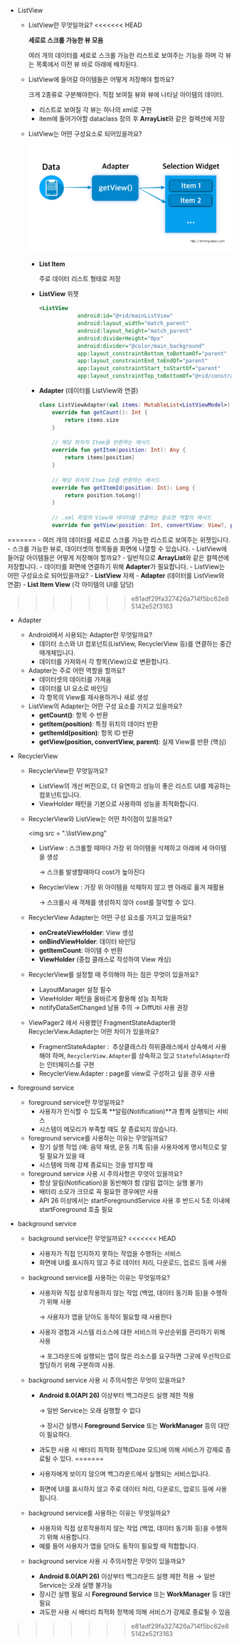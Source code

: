 - ListView
    - ListView란 무엇일까요?
<<<<<<< HEAD
        
        **세로로 스크롤 가능한 뷰 모음**
        
        여러 개의 데이터를 세로로 스크롤 가능한 리스트로 보여주는 기능을 하며 각 뷰는 목록에서 이전 뷰 바로 아래에 배치된다.
        
    - ListView에 들어갈 아이템들은 어떻게 저장해야 할까요?
        
        크게 2종류로 구분해야한다. 직접 보여질 뷰와 뷰에 나타날 아이템의 데이터. 
        
        - 리스트로 보여질 각 뷰는 하나의 xml로 구현
        - item에 들어가야할 dataclass 정의 후 **ArrayList**와 같은 컬렉션에 저장
        
    - ListView는 어떤 구성요소로 되어있을까요?
        
       <img src =".\images\ListViee.png">
        
        - **List Item**
            
            주로 데이터 리스트 형태로 저장
            
        - **ListView** 위젯
            
            ```xml
            <ListView
                        android:id="@+id/mainListView"
                        android:layout_width="match_parent"
                        android:layout_height="match_parent"
                        android:dividerHeight="0px"
                        android:divider="@color/main_background"
                        app:layout_constraintBottom_toBottomOf="parent"
                        app:layout_constraintEnd_toEndOf="parent"
                        app:layout_constraintStart_toStartOf="parent"
                        app:layout_constraintTop_toBottomOf="@+id/constraintLayout" />
            ```
            
        - **Adapter** (데이터를 ListView와 연결)
            
            ```kotlin
            class ListViewAdapter(val items: MutableList<ListViewModel>) : BaseAdapter() {
                override fun getCount(): Int {
                    return items.size
                }
            
                // 해당 위치의 Item을 반환하는 메서드
                override fun getItem(position: Int): Any {
                    return items[position]
                }
            
                // 해당 위치의 Item Id를 반환하는 메서드
                override fun getItemId(position: Int): Long {
                    return position.toLong()
                }
            
                // .xml 파일의 View와 데이터를 연결하는 중요한 역할의 메서드
                override fun getView(position: Int, convertView: View?, parent: ViewGroup?): View {}
            ```
            

=======
        - 여러 개의 데이터를 세로로 스크롤 가능한 리스트로 보여주는 위젯입니다.
        - 스크롤 가능한 뷰로, 데이터셋의 항목들을 화면에 나열할 수 있습니다.
    - ListView에 들어갈 아이템들은 어떻게 저장해야 할까요?
        - 일반적으로 **ArrayList**와 같은 컬렉션에 저장합니다.
        - 데이터를 화면에 연결하기 위해 **Adapter**가 필요합니다.
    - ListView는 어떤 구성요소로 되어있을까요?
        - **ListView** 자체
        - **Adapter** (데이터를 ListView와 연결)
        - **List Item View** (각 아이템의 UI를 담당)
>>>>>>> e81adf29fa327426a714f5bc62e85142e52f3163
- Adapter
    - Android에서 사용되는 Adapter란 무엇일까요?
        - 데이터 소스와 UI 컴포넌트(ListView, RecyclerView 등)를 연결하는 중간 매개체입니다.
        - 데이터를 가져와서 각 항목(View)으로 변환합니다.
    - Adapter는 주로 어떤 역할을 할까요?
        - 데이터셋의 데이터를 가져옴
        - 데이터를 UI 요소로 바인딩
        - 각 항목의 View를 재사용하거나 새로 생성
    - ListView의 Adapter는 어떤 구성 요소를 가지고 있을까요?
        - **getCount()**: 항목 수 반환
        - **getItem(position)**: 특정 위치의 데이터 반환
        - **getItemId(position)**: 항목 ID 반환
        - **getView(position, convertView, parent)**: 실제 View를 반환 (핵심)
- RecyclerView
    - RecyclerView란 무엇일까요?
        - ListView의 개선 버전으로, 더 유연하고 성능이 좋은 리스트 UI를 제공하는 컴포넌트입니다.
        - ViewHolder 패턴을 기본으로 사용하여 성능을 최적화합니다.
    - RecyclerView와 ListView는 어떤 차이점이 있을까요?
        
       <img src = ".\listView.png"
        
        - ListView : 스크롤할 때마다 가장 위 아이템을 삭제하고 아래에 새 아이템을 생성
            
            → 스크롤 발생할때마다 cost가 높아진다
            
        - RecyclerView : 가장 위 아이템을 삭제하지 않고 맨 아래로 옮겨 재활용
            
            → 스크롤시 새 객체를 생성하지 않아 cost를 절약할 수 있다. 
            
        
        
    - RecyclerView Adapter는 어떤 구성 요소를 가지고 있을까요?
        - **onCreateViewHolder**: View 생성
        - **onBindViewHolder**: 데이터 바인딩
        - **getItemCount**: 아이템 수 반환
        - **ViewHolder** (중첩 클래스로 작성하여 View 캐싱)
    - RecyclerView를 설정할 때 주의해야 하는 점은 무엇이 있을까요?
        - LayoutManager 설정 필수
        - ViewHolder 패턴을 올바르게 활용해 성능 최적화
        - notifyDataSetChanged 남용 주의 → DiffUtil 사용 권장
    - ViewPager2 에서 사용했던 FragmentStateAdapter와 RecyclerView.Adapter는 어떤 차이가 있을까요?
        - FragmentStateAdapter :  추상클래스라 하위클래스에서 상속해서 사용해야 하며, `RecyclerView.Adapter`를 상속하고 있고 `StatefulAdapter`라는 인터페이스를 구현
        - RecyclerView.Adapter **:** page를 view로 구성하고 싶을 경우 사용
    
    
- foreground service
    - foreground service란 무엇일까요?
        - 사용자가 인식할 수 있도록 **알림(Notification)**과 함께 실행되는 서비스
        - 시스템이 메모리가 부족할 때도 잘 종료되지 않습니다.
    - foreground service를 사용하는 이유는 무엇일까요?
        - 장기 실행 작업 (예: 음악 재생, 운동 기록 등)을 사용자에게 명시적으로 알릴 필요가 있을 때
        - 시스템에 의해 강제 종료되는 것을 방지할 때
    - foreground service 사용 시 주의사항은 무엇이 있을까요?
        - 항상 알림(Notification)을 동반해야 함 (알림 없이는 실행 불가)
        - 배터리 소모가 크므로 꼭 필요한 경우에만 사용
        - API 26 이상에서는 startForegroundService 사용 후 반드시 5초 이내에 startForeground 호출 필요
    
    
- background service
    - background service란 무엇일까요?
<<<<<<< HEAD
        - 사용자가 직접 인지하지 못하는 작업을 수행하는 서비스
        - 화면에 UI를 표시하지 않고 주로 데이터 처리, 다운로드, 업로드 등에 사용
        
    - background service를 사용하는 이유는 무엇일까요?
        - 사용자와 직접 상호작용하지 않는 작업 (백업, 데이터 동기화 등)을 수행하기 위해 사용
            
            → 사용자가 앱을 닫아도 동작이 필요할 때 사용한다
            
        - 사용자 경험과 시스템 리소스에 대한 서비스의 우선순위를 관리하기 위해 사용
            
            → 포그라운드에 실행되는 앱이 많은 리소스를 요구하면 그곳에 우선적으로 할당하기 위해 구분하여 사용.
            
        
    - background service 사용 시 주의사항은 무엇이 있을까요?
        - **Android 8.0(API 26)** 이상부터 백그라운드 실행 제한 적용
            
            → 일반 Service는 오래 실행할 수 없다
            
            → 장시간 실행시 **Foreground Service** 또는 **WorkManager** 등의 대안이 필요하다.
            
        - 과도한 사용 시 배터리 최적화 정책(Doze 모드)에 의해 서비스가 강제로 종료될 수 있다.
=======
        - 사용자에게 보이지 않으며 백그라운드에서 실행되는 서비스입니다.
        - 화면에 UI를 표시하지 않고 주로 데이터 처리, 다운로드, 업로드 등에 사용됩니다.
    - background service를 사용하는 이유는 무엇일까요?
        - 사용자와 직접 상호작용하지 않는 작업 (백업, 데이터 동기화 등)을 수행하기 위해 사용합니다.
        - 예를 들어 사용자가 앱을 닫아도 동작이 필요할 때 적합합니다.
    - background service 사용 시 주의사항은 무엇이 있을까요?
        - **Android 8.0(API 26)** 이상부터 백그라운드 실행 제한 적용 → 일반 Service는 오래 실행 불가능
        - 장시간 실행 필요 시 **Foreground Service** 또는 **WorkManager** 등 대안 필요
        - 과도한 사용 시 배터리 최적화 정책에 의해 서비스가 강제로 종료될 수 있음
>>>>>>> e81adf29fa327426a714f5bc62e85142e52f3163
